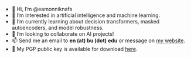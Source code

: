 - 👋 Hi, I’m @eamonniknafs
- 👀 I’m interested in artificial intelligence and machine learning.
- 🌱 I’m currently learning about decision transformers, masked autoencoders, and model robustness.
- 💞️ I’m looking to collaborate on AI projects!
- 📫 Send me an email to **en (at) bu (dot) edu** or message on [my website](https://eamonniknafs.com).
- 🔐 My PGP public key is available for download [here](https://keys.openpgp.org/search?q=en%40bu.edu).

<!---
eamonniknafs/eamonniknafs is a ✨ special ✨ repository because its `README.md` (this file) appears on your GitHub profile.
You can click the Preview link to take a look at your changes.
--->
